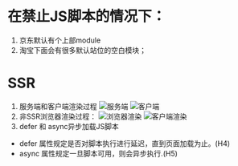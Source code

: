 # 在禁止JS脚本的情况下：
1. 京东默认有个上部module
2. 淘宝下面会有很多默认站位的空白模块；


# SSR
1. 服务端和客户端渲染过程
![服务端](https://upload-images.jianshu.io/upload_images/6522842-ee4752e9500e9976.jpeg?imageMogr2/auto-orient/strip%7CimageView2/2/w/1000/format/webp)
![客户端](https://upload-images.jianshu.io/upload_images/6522842-b86735d102cef2c4.jpeg?imageMogr2/auto-orient/strip%7CimageView2/2/w/1000/format/webp)
2. 非SSR浏览器渲染过程：
![浏览器渲染](https://upload-images.jianshu.io/upload_images/6522842-820ed3ef583c5ef0.png?imageMogr2/auto-orient/)
![客户端渲染](https://upload-images.jianshu.io/upload_images/6522842-23923fbd080ccf26.png?imageMogr2/auto-orient/)
3. defer 和 async异步加载JS脚本
* defer 属性规定是否对脚本执行进行延迟，直到页面加载为止。(H4)
* async 属性规定一旦脚本可用，则会异步执行.(H5)